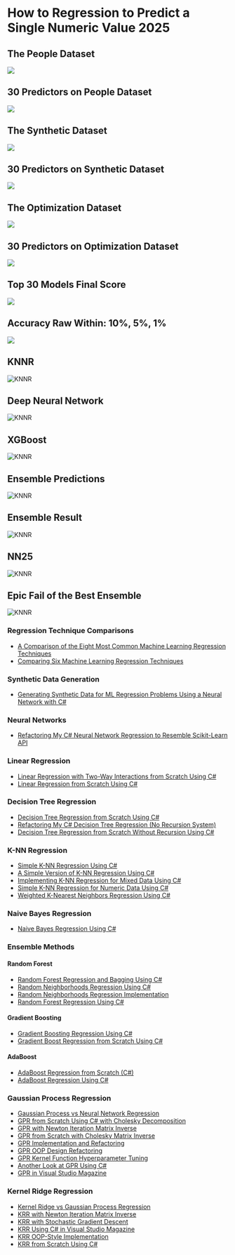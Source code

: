 # How to Regression to Predict a Single Numeric Value 2025

## The People Dataset
![](https://github.com/grensen/how_to_regression/blob/main/figures/people.png)

## 30 Predictors on People Dataset
![](https://github.com/grensen/how_to_regression/blob/main/figures/regression25_top30_people.png)

## The Synthetic Dataset
![](https://github.com/grensen/how_to_regression/blob/main/figures/synthetic.png)

## 30 Predictors on Synthetic Dataset
![](https://github.com/grensen/how_to_regression/blob/main/figures/regression25_top30_synthetic.png)

## The Optimization Dataset
![](https://github.com/grensen/how_to_regression/blob/main/figures/optimization.png)

## 30 Predictors on Optimization Dataset
![](https://github.com/grensen/how_to_regression/blob/main/figures/regression25_top30_optimization.png)

## Top 30 Models Final Score 
![](https://github.com/grensen/how_to_regression/blob/main/figures/ensemble30_regression25.png)

## Accuracy Raw Within: 10%, 5%, 1%
![](https://github.com/grensen/how_to_regression/blob/main/figures/accuracy.png)

## KNNR 
![KNNR](https://github.com/grensen/how_to_regression/blob/main/figures/id_knn.gif)

## Deep Neural Network
![KNNR](https://github.com/grensen/how_to_regression/blob/main/figures/id_dnn.gif)

## XGBoost
![KNNR](https://github.com/grensen/how_to_regression/blob/main/figures/id_xgb.gif)

## Ensemble Predictions
![KNNR](https://github.com/grensen/how_to_regression/blob/main/figures/id_ensemble.gif)

## Ensemble Result
![KNNR](https://github.com/grensen/how_to_regression/blob/main/figures/id_ensemble_one.gif)

## NN25
![KNNR](https://github.com/grensen/how_to_regression/blob/main/figures/id25_dnn.gif)

## Epic Fail of the Best Ensemble
![KNNR](https://github.com/grensen/how_to_regression/blob/main/figures/id25_fail.gif)



### Regression Technique Comparisons
- [A Comparison of the Eight Most Common Machine Learning Regression Techniques](https://jamesmccaffrey.wordpress.com/2025/02/11/a-comparison-of-the-eight-most-common-machine-learning-regression-techniques/)
- [Comparing Six Machine Learning Regression Techniques](https://jamesmccaffrey.wordpress.com/2023/07/04/comparing-six-machine-learning-regression-techniques/)

### Synthetic Data Generation
- [Generating Synthetic Data for ML Regression Problems Using a Neural Network with C#](https://jamesmccaffrey.wordpress.com/2024/12/02/generating-synthetic-data-for-machine-learning-regression-problems-using-a-neural-network-with-csharp/)

### Neural Networks
- [Refactoring My C# Neural Network Regression to Resemble Scikit-Learn API](https://jamesmccaffrey.wordpress.com/2025/01/27/refactoring-my-csharp-neural-network-regression-implementation-to-resemble-the-scikit-learn-library-api/)

### Linear Regression
- [Linear Regression with Two-Way Interactions from Scratch Using C#](https://jamesmccaffrey.wordpress.com/2025/01/14/linear-regression-with-two-way-interactions-from-scratch-using-csharp/)
- [Linear Regression from Scratch Using C#](https://jamesmccaffrey.wordpress.com/2024/12/31/linear-regression-from-scratch-using-csharp/)

### Decision Tree Regression
- [Decision Tree Regression from Scratch Using C#](https://jamesmccaffrey.wordpress.com/2024/12/05/decision-tree-regression-from-scratch-using-c-in-visual-studio-magazine-2/)
- [Refactoring My C# Decision Tree Regression (No Recursion System)](https://jamesmccaffrey.wordpress.com/2024/11/25/refactoring-my-csharp-decision-tree-regression-no-recursion-system/)
- [Decision Tree Regression from Scratch Without Recursion Using C#](https://jamesmccaffrey.wordpress.com/2024/11/22/decision-tree-regression-from-scratch-without-recursion-using-csharp/)

### K-NN Regression
- [Simple K-NN Regression Using C#](https://jamesmccaffrey.wordpress.com/2024/11/21/simple-k-nn-regression-using-csharp-in-visual-studio-magazine/)
- [A Simple Version of K-NN Regression Using C#](https://jamesmccaffrey.wordpress.com/2024/11/18/a-simple-version-of-k-nn-regression-using-c/)
- [Implementing K-NN Regression for Mixed Data Using C#](https://jamesmccaffrey.wordpress.com/2024/11/15/implementing-k-nn-regression-for-mixed-categorical-and-numeric-data-using-csharp/)
- [Simple K-NN Regression for Numeric Data Using C#](https://jamesmccaffrey.wordpress.com/2024/10/29/implementing-simple-k-nn-regression-for-numeric-data-using-csharp/)
- [Weighted K-Nearest Neighbors Regression Using C#](https://jamesmccaffrey.wordpress.com/2023/09/19/weighted-k-nearest-neighbors-regression-using-c-in-visual-studio-magazine/)

### Naive Bayes Regression
- [Naive Bayes Regression Using C#](https://jamesmccaffrey.wordpress.com/2025/01/24/naive-bayes-regression-using-csharp/)

### Ensemble Methods
#### Random Forest
- [Random Forest Regression and Bagging Using C#](https://jamesmccaffrey.wordpress.com/2025/01/09/random-forest-regression-and-bagging-regression-using-csharp-in-visual-studio-magazine/)
- [Random Neighborhoods Regression Using C#](https://jamesmccaffrey.wordpress.com/2025/02/06/random-neighborhoods-regression-using-csharp-in-visual-studio-magazine/)
- [Random Neighborhoods Regression Implementation](https://jamesmccaffrey.wordpress.com/2025/01/17/random-neighborhoods-regression-using-csharp/)
- [Random Forest Regression Using C#](https://jamesmccaffrey.wordpress.com/2024/12/16/random-forest-regression-using-csharp/)

#### Gradient Boosting
- [Gradient Boosting Regression Using C#](https://jamesmccaffrey.wordpress.com/2025/01/30/gradient-boosting-regression-using-csharp-in-visual-studio-magazine/)
- [Gradient Boost Regression from Scratch Using C#](https://jamesmccaffrey.wordpress.com/2024/12/23/gradient-boost-regression-from-scratch-using-csharp/)

#### AdaBoost
- [AdaBoost Regression from Scratch (C#)](https://jamesmccaffrey.wordpress.com/2024/11/19/adaboost-regression-from-scratch-csharp-using-k-nearest-neighbors-from-scratch-weak-learners/)
- [AdaBoost Regression Using C#](https://jamesmccaffrey.wordpress.com/2024/12/19/adaboost-regression-using-c-in-visual-studio-magazine/)

### Gaussian Process Regression
- [Gaussian Process vs Neural Network Regression](https://jamesmccaffrey.wordpress.com/2023/06/27/showdown-gaussian-process-regression-vs-neural-network-regression/)
- [GPR from Scratch Using C# with Cholesky Decomposition](https://jamesmccaffrey.wordpress.com/2025/01/06/gaussian-process-regression-from-scratch-csharp-using-cholesky-decomposition-matrix-inverse/)
- [GPR with Newton Iteration Matrix Inverse](https://jamesmccaffrey.wordpress.com/2024/12/30/gaussian-process-regression-from-scratch-csharp-using-newton-iteration-matrix-inverse/)
- [GPR from Scratch with Cholesky Matrix Inverse](https://jamesmccaffrey.wordpress.com/2023/10/10/gaussian-process-regression-from-scratch-using-csharp-with-cholesky-matrix-inverse/)
- [GPR Implementation and Refactoring](https://jamesmccaffrey.wordpress.com/2023/07/11/gaussian-process-regression-from-scratch-using-csharp/)
- [GPR OOP Design Refactoring](https://jamesmccaffrey.wordpress.com/2023/07/12/refactoring-my-c-gaussian-process-regression-to-an-oop-design/)
- [GPR Kernel Function Hyperparameter Tuning](https://jamesmccaffrey.wordpress.com/2023/07/14/some-thoughts-and-obervations-about-fine-tuning-kernel-function-hyperparameters-for-gaussian-process-regression/)
- [Another Look at GPR Using C#](https://jamesmccaffrey.wordpress.com/2023/08/16/yet-another-look-at-gaussian-process-regression-using-csharp/)
- [GPR in Visual Studio Magazine](https://jamesmccaffrey.wordpress.com/2023/10/24/gaussian-process-regression-from-scratch-using-csharp-in-visual-studio-magazine/)

### Kernel Ridge Regression
- [Kernel Ridge vs Gaussian Process Regression](https://jamesmccaffrey.wordpress.com/2023/07/26/kernel-ridge-regression-and-gaussian-process-regression-are-almost-the-same/)
- [KRR with Newton Iteration Matrix Inverse](https://jamesmccaffrey.wordpress.com/2025/01/07/kernel-ridge-regression-using-csharp-with-newton-iteration-matrix-inverse-training/)
- [KRR with Stochastic Gradient Descent](https://jamesmccaffrey.wordpress.com/2023/09/29/kernel-ridge-regression-using-csharp-with-stochastic-gradient-descent-training/)
- [KRR Using C# in Visual Studio Magazine](https://jamesmccaffrey.wordpress.com/2023/09/05/kernel-ridge-regression-using-csharp-in-visual-studio-magazine/)
- [KRR OOP-Style Implementation](https://jamesmccaffrey.wordpress.com/2023/07/17/kernel-ridge-regression-using-c-oop-style/)
- [KRR from Scratch Using C#](https://jamesmccaffrey.wordpress.com/2023/06/30/kernel-ridge-regression-from-scratch-using-csharp/)
